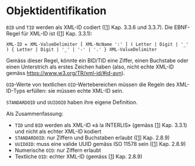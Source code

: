 # Objektidentifikation

```BID``` und ```TID``` werden als XML-ID codiert ([[1]] Kap. 3.3.6 und 3.3.7). Die EBNF-Regel für XML-ID ist ([[1]] Kap. 3.3.1):

```
XML-ID = XML-ValueDelimiter [ XML-NcName ':' ] ( Letter | Digit | '_' ) { Letter | Digit | '_' | '-' | '.' } XML-ValueDelimiter
```

Gemäss dieser Regel, könnte ein BID/TID eine Ziffer, einen Buchstabe oder einen Unterstrich als erstes Zeichen haben (also, nicht echte XML-ID gemäss https://www.w3.org/TR/xml-id/#id-avn).

```OID```-Werte von textlichen ```OID```-Wertebereichen müssen die Regeln des XML-ID-Typs erfüllen: sie müssen echte XML-ID sein.

```STANDARDOID``` und ```UUIDOID``` haben ihre eigene Definition.

Als Zusammenfassung:

* ```TID``` und ```BID``` werden als XML-ID «à la INTERLIS» (gemäss [[1]] Kap. 3.3.1) und nicht als echter XML-ID kodiert
* ```STANDARDOID```: nur Ziffern und Buchstaben erlaubt ([[1]] Kap. 2.8.9)
* ```UUIDOID```: muss eine valide UUID gemäss ISO 11578 sein ([[1]] Kap. 2.8.9)
*	Numerische ```OID```: nur Ziffern erlaubt
*	Textliche ```OID```: echter XML-ID (gemäss [[1]]  Kap. 2.8.9)

[1]: bib.md#1-kogis-interlis-2--referenzhandbuch-13042006
